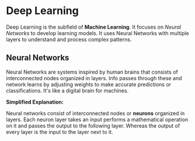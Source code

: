 # Deep Learning

Deep Learning is the subfield of **Machine Learning**. It focuses on *Neural Networks* to develop learning models. It uses Neural Networks with multiple layers to understand and process complex patterns.

## Neural Networks

Neural Networks are systems inspired by human brains that consists of interconnected nodes organized in layers. Info passes through these and network learns by adjusting weights to make accurate predictions or classifications. It's like a digital brain for machines.

**Simplified Explanation:**

Neural networks consist of interconnected nodes or **neurons** organized in layers. Each neuron layer takes an input performs a mathematical operation on it and passes the output to the following layer. Whereas the output of every layer is the input to the layer next to it.

